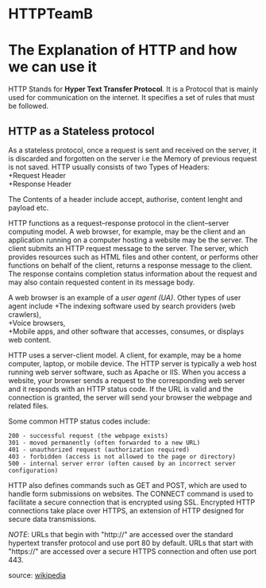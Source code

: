 # HTTPTeamB

The Explanation of HTTP and how we can use it
=====

HTTP Stands for **Hyper Text Transfer Protocol**. It is a Protocol that is mainly used for communication on the internet.
It specifies a set of rules  that must be followed. 

HTTP as a Stateless protocol
----  

As a stateless protocol, once a request is sent and received on the server, it is discarded and forgotten on the server i.e the Memory of previous request is not saved. 
HTTP usually consists of two Types of Headers:  
+Request Header  
+Response Header  

The Contents of a header include accept, authorise, content lenght and payload etc.

HTTP functions as a request–response protocol in the client–server computing model. A web browser, for example, may be the client and an application running on a computer hosting a website may be the server. The client submits an HTTP request message to the server. The server, which provides resources such as HTML files and other content, or performs other functions on behalf of the client, returns a response message to the client. The response contains completion status information about the request and may also contain requested content in its message body.

A web browser is an example of a *user agent (UA)*. Other types of user agent include 
+The indexing software used by search providers (web crawlers),  
+Voice browsers,  
+Mobile apps, and other software that accesses, consumes, or displays web content.

HTTP uses a server-client model. A client, for example, may be a home computer, laptop, or mobile device. The HTTP server is typically a web host running web server software, such as Apache or IIS. When you access a website, your browser sends a request to the corresponding web server and it responds with an HTTP status code. If the URL is valid and the connection is granted, the server will send your browser the webpage and related files.

Some common HTTP status codes include:

    200 - successful request (the webpage exists)
    301 - moved permanently (often forwarded to a new URL)
    401 - unauthorized request (authorization required)
    403 - forbidden (access is not allowed to the page or directory)
    500 - internal server error (often caused by an incorrect server configuration)

HTTP also defines commands such as GET and POST, which are used to handle form submissions on websites. The CONNECT command is used to facilitate a secure connection that is encrypted using SSL. Encrypted HTTP connections take place over HTTPS, an extension of HTTP designed for secure data transmissions.

_NOTE_: URLs that begin with "http://" are accessed over the standard hypertext transfer protocol and use port 80 by default. URLs that start with "https://" are accessed over a secure HTTPS connection and often use port 443.

source: [wikipedia](https://en.wikipedia.org/wiki/Hypertext_Transfer_Protocol)
